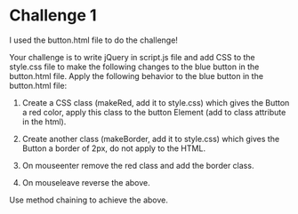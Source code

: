 # Challenge 1

I used the button.html file to do the challenge!

Your challenge is to write jQuery in script.js file and add CSS to the style.css file to make the following changes to the blue button in the button.html file. Apply the following behavior to the blue button in the button.html file:

1) Create a CSS class (makeRed, add it to style.css) which gives the Button a red color, apply this class to the button Element (add to class attribute in the html).

2) Create another class (makeBorder, add it to style.css) which gives the Button a border of 2px, do not apply to the HTML.

3) On mouseenter remove the red class and add the border class.

4) On mouseleave reverse the above.

Use method chaining to achieve the above.

